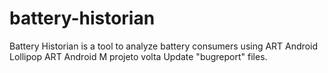 battery-historian
=================

Battery Historian is a tool to analyze battery consumers using ART Android Lollipop ART Android M  projeto volta Update "bugreport" files.
